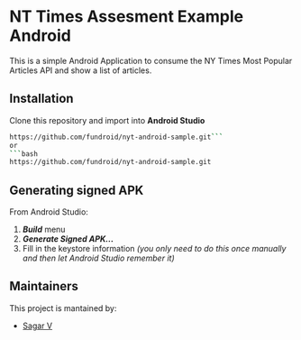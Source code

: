 # NT Times Assesment Example Android

This is a simple Android Application to consume the NY Times Most Popular Articles API and show a list of articles.

## Installation
Clone this repository and import into **Android Studio**
```bash
https://github.com/fundroid/nyt-android-sample.git```
or 
```bash
https://github.com/fundroid/nyt-android-sample.git
```

## Generating signed APK
From Android Studio:
1. ***Build*** menu
2. ***Generate Signed APK...***
3. Fill in the keystore information *(you only need to do this once manually and then let Android Studio remember it)*

## Maintainers
This project is mantained by:
* [Sagar V](https://github.com/fundroid)
